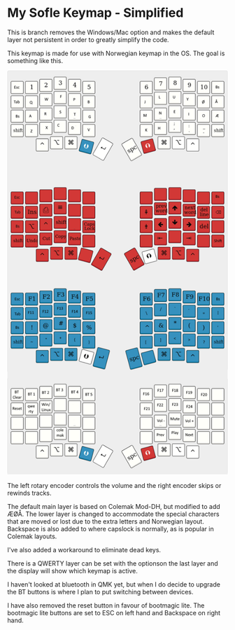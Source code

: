 # My Sofle Keymap - Simplified
This is branch removes the Windows/Mac option and makes the default layer not persistent in order to greatly simplify the code.

This keymap is made for use with Norwegian keymap in the OS. The goal is something like this.

![](soflekeyboard.png)

The left rotary encoder controls the volume and the right encoder skips or rewinds tracks.

The default main layer is based on Colemak Mod-DH, but modified to add ÆØÅ. The lower layer is changed to accommodate the special characters that are moved or lost due to the extra letters and Norwegian layout. Backspace is also added to where capslock is normally, as is popular in Colemak layouts.

I've also added a workaround to eliminate dead keys.

There is a QWERTY layer can be set with the optionson the last layer and the display will show which keymap is active.

I haven't looked at bluetooth in QMK yet, but when I do decide to upgrade the BT buttons is where I plan to put switching between devices.

I have also removed the reset button in favour of bootmagic lite. The bootmagic lite buttons are set to ESC on left hand and Backspace on right hand.